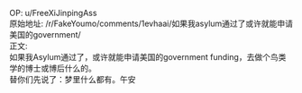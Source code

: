 
OP: u/FreeXiJinpingAss  
原始地址: /r/FakeYoumo/comments/1evhaai/如果我asylum通过了或许就能申请美国的government/  
正文:  
如果我Asylum通过了，或许就能申请美国的government funding，去做个鸟类学的博士或博后什么的。  
替你们先说了：梦里什么都有。午安
